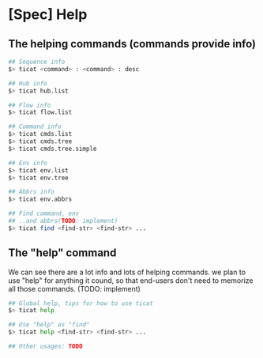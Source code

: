 # [Spec] Help

## The helping commands (commands provide info)
```bash
## Sequence info
$> ticat <command> : <command> : desc

## Hub info
$> ticat hub.list

## Flow info
$> ticat flow.list

## Command info
$> ticat cmds.list
$> ticat cmds.tree
$> ticat cmds.tree.simple

## Env info
$> ticat env.list
$> ticat env.tree

## Abbrs info
$> ticat env.abbrs

## Find command, env
## ..and abbrs(TODO: implement)
$> ticat find <find-str> <find-str> ...
```

## The "help" command
We can see there are a lot info and lots of helping commands.
we plan to use "help" for anything it cound, so that end-users don't need to memorize all those commands.
(TODO: implement)
```bash
## Global help, tips for how to use ticat
$> ticat help

## Use "help" as "find"
$> ticat help <find-str> <find-str> ...

## Other usages: TODO
```

